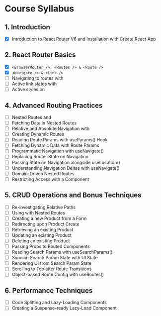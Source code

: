 # Course Syllabus

## 1. Introduction

- [x] Introduction to React Router V6 and Installation with Create React App

## 2. React Router Basics

- [x] `<BrowserRouter />, <Routes /> & <Route />`
- [x] `<Navigate /> & <Link />`
- [ ] Navigating to routes with <Link />
- [ ] Active link states with <NavLink />
- [ ] Active styles on <NavLink />

## 4. Advanced Routing Practices

- [ ] Nested Routes and <Outlet />
- [ ] Fetching Data in Nested Routes
- [ ] Relative and Absolute Navigation with <Link />
- [ ] Creating Dynamic Routes
- [ ] Reading Route Params with useParams() Hook
- [ ] Fetching Dynamic Data with Route Params
- [ ] Programmatic Navigation with useNavigate()
- [ ] Replacing Router State on Navigation
- [ ] Passing State on Navigation alongside useLocation()
- [ ] Understanding Navigation Deltas with useNavigate()
- [ ] Domain-Driven Nested Routes
- [ ] Restricting Access with a <ProtectedRoute /> Component

## 5. CRUD Operations and Bonus Techniques

- [ ] Re-investigating Relative <Link /> Paths
- [ ] Using <Link /> with Nested Routes
- [ ] Creating a new Product from a Form
- [ ] Redirecting upon Product Create
- [ ] Retrieving an existing Product
- [ ] Updating an existing Product
- [ ] Deleting an existing Product
- [ ] Passing Props to Routed Components
- [ ] Reading Search Params with useSearchParams()
- [ ] Syncing Search Param State with UI State
- [ ] Rendering UI from Search Param State
- [ ] Scrolling to Top after Route Transitions
- [ ] Object-based Route Config with useRoutes()

## 6. Performance Techniques

- [ ] Code Splitting and Lazy-Loading Components
- [ ] Creating a Suspense-ready Lazy-Load Component
